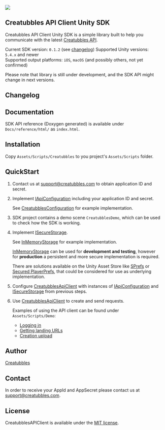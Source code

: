 [![](https://stateoftheart.creatubbles.com/wp-content/uploads/2015/01/ctb_home_logo.png)](https://www.creatubbles.com/)

## Creatubbles API Client Unity SDK
Creatubbles API Client Unity SDK is a simple library built to help you communicate with the latest [Creatubbles API](https://stateoftheart.creatubbles.com/api/).

Current SDK version: `0.1.2` (see [changelog](https://github.com/creatubbles/ctb-api-unity/blob/master/CHANGELOG.md))
Supported Unity versions: `5.4.x` and newer  
Supported output platforms: `iOS`, `macOS` (and possibly others, not yet confirmed)

Please note that library is still under development, and the SDK API might change in next versions.

## Changelog


## Documentation
SDK API reference (Doxygen generated) is available under `Docs/reference/html/` as `index.html`.

## Installation
Copy  `Assets/Scripts/Creatubbles` to you project's `Assets/Scripts` folder.

## QuickStart
1. Contact us at <support@creatubbles.com> to obtain application ID and secret.

2. Implement [IApiConfiguration](https://github.com/creatubbles/ctb-api-unity/blob/master/Assets/Scripts/Creatubbles/Api/IApiConfiguration.cs) including your application ID and secret.

    See [CreatubblesConfiguration](https://github.com/creatubbles/ctb-api-unity/blob/master/Assets/Scripts/Demo/CreatubblesConfiguration.cs) for example implementation.

3. SDK project contains a demo scene `CreatubblesDemo`, which can be used to check how the SDK is working.

4. Implement [ISecureStorage](https://github.com/creatubbles/ctb-api-unity/blob/master/Assets/Scripts/Creatubbles/Api/Storage/ISecureStorage.cs).

    See [InMemoryStorage](https://github.com/creatubbles/ctb-api-unity/blob/master/Assets/Scripts/Creatubbles/Api/Storage/InMemoryStorage.cs) for example implementation.

    [InMemoryStorage](https://github.com/creatubbles/ctb-api-unity/blob/master/Assets/Scripts/Creatubbles/Api/Storage/InMemoryStorage.cs) can be used for **development and testing**, however for **production** a persistent and more secure implementation is required.

    There are solutions available on the Unity Asset Store like [SPrefs](https://www.assetstore.unity3d.com/en/#!/content/56051) or [Secured PlayerPrefs](https://www.assetstore.unity3d.com/en/#!/content/32357), that could be considered for use as underlying implementation.

5. Configure [CreatubblesApiClient](https://github.com/creatubbles/ctb-api-unity/blob/master/Assets/Scripts/Creatubbles/Api/CreatubblesApiClient) with instances of [IApiConfiguration](https://github.com/creatubbles/ctb-api-unity/blob/master/Assets/Scripts/Creatubbles/Api/IApiConfiguration.cs) and [ISecureStorage](https://github.com/creatubbles/ctb-api-unity/blob/master/Assets/Scripts/Creatubbles/Api/Storage/ISecureStorage.cs) from previous steps.

6. Use [CreatubblesApiClient](https://github.com/creatubbles/ctb-api-unity/blob/master/Assets/Scripts/Creatubbles/Api/CreatubblesApiClient) to create and send requests.

    Examples of using the API client can be found under `Assets/Scripts/Demo`:
    * [Logging in](https://github.com/creatubbles/ctb-api-unity/blob/master/Assets/Scripts/Demo/LogInDemo.cs)
    * [Getting landing URLs](https://github.com/creatubbles/ctb-api-unity/blob/master/Assets/Scripts/Demo/LandingUrlsDemo.cs)
    * [Creation upload](https://github.com/creatubbles/ctb-api-unity/blob/master/Assets/Scripts/Demo/UploadDemo.cs)

## Author
[Creatubbles](https://www.creatubbles.com/)

## Contact
In order to receive your AppId and AppSecret please contact us at <support@creatubbles.com>.

## License
CreatubblesAPIClient is available under the [MIT license](https://github.com/creatubbles/ctb-api-unity/blob/master/LICENSE.md).
